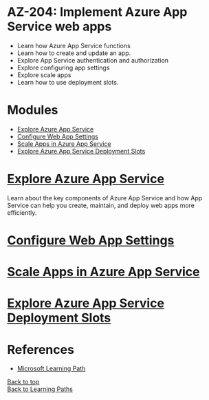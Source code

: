 ﻿# AZ-204: Implement Azure App Service web apps
- Learn how Azure App Service functions 
- Learn how to create and update an app. 
- Explore App Service authentication and authorization
- Explore configuring app settings
- Explore scale apps
- Learn how to use deployment slots.

# Modules
- [Explore Azure App Service](#explore-azure-app-service)
- [Configure Web App Settings](#configure-web-app-settings)
- [Scale Apps in Azure App Service](#scale-apps-in-azure-app-service)
- [Explore Azure App Service Deployment Slots](#explore-azure-app-service-deployment-slots)

# [Explore Azure App Service](https://learn.microsoft.com/en-us/training/modules/introduction-to-azure-app-service/)
Learn about the key components of Azure App Service and how App Service can help you create, maintain, and deploy web apps more efficiently.

# [Configure Web App Settings](https://learn.microsoft.com/en-us/training/modules/configure-web-app-settings/)

# [Scale Apps in Azure App Service](https://learn.microsoft.com/en-us/training/modules/scale-apps-app-service/)

# [Explore Azure App Service Deployment Slots](https://learn.microsoft.com/en-us/training/modules/understand-app-service-deployment-slots/)

# References
- [Microsoft Learning Path](https://learn.microsoft.com/en-us/training/paths/create-azure-app-service-web-apps/)


[Back to top](#implement-azure-app-service-web-apps)
</br>
[Back to Learning Paths](../LearningPaths.md)